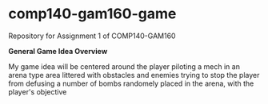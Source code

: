 # comp140-gam160-game
Repository for Assignment 1 of COMP140-GAM160

**General Game Idea Overview**

My game idea will be centered around the player piloting a mech in an arena type area littered with obstacles and enemies trying to stop the player from defusing a number of bombs randomely placed in the arena, with the player's objective 

